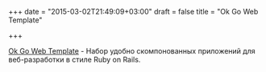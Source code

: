 +++
date = "2015-03-02T21:49:09+03:00"
draft = false
title = "Ok Go Web Template"

+++

<p><a href="https://github.com/runemadsen/ok-go">Ok Go Web Template</a> - Набор удобно скомпонованных приложений для веб-разработки в стиле&nbsp;Ruby on Rails.</p>

